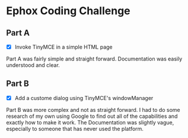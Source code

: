 # Ephox Coding Challenge

## Part A
- [x] Invoke TinyMCE in a simple HTML page

Part A was fairly simple and straight forward. Documentation was easily understood and clear.


## Part B
- [x] Add a custome dialog using TinyMCE's windowManager

Part B was more complex and not as straight forward. I had to do some research of my own using Google to find out all of the capabilities and exactly how to make it work. The Documentation was slightly vague, especially to someone that has never used the platform. 
